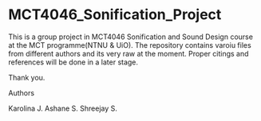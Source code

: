 # MCT4046_Sonification_Project

This is a group project in MCT4046 Sonification and Sound Design course at the MCT programme(NTNU & UiO). The repository contains varoiu files from different authors and its very raw at the moment. Proper citings and references will be done in a later stage.
 
Thank you.

Authors

Karolina J.
Ashane S.
Shreejay S.
